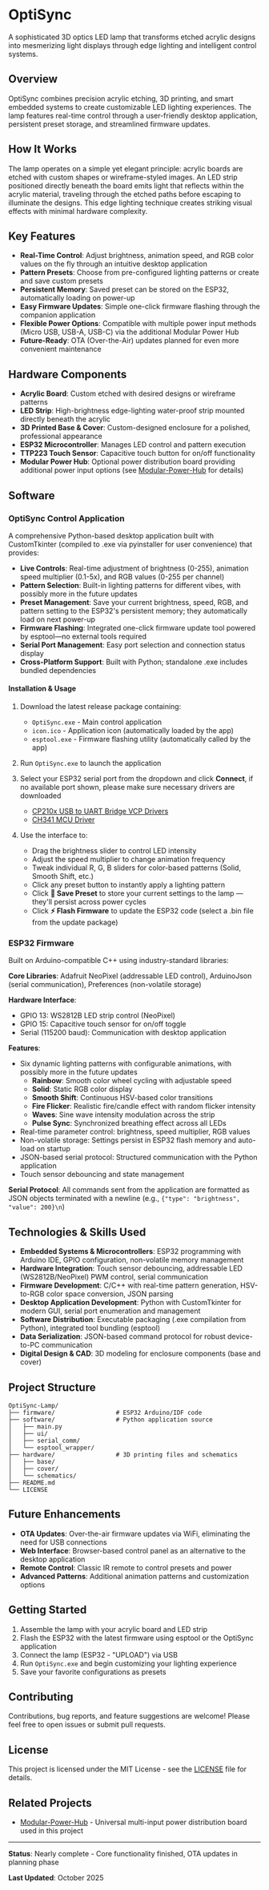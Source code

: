 # OptiSync

A sophisticated 3D optics LED lamp that transforms etched acrylic designs into mesmerizing light displays through edge lighting and intelligent control systems.

## Overview

OptiSync combines precision acrylic etching, 3D printing, and smart embedded systems to create customizable LED lighting experiences. The lamp features real-time control through a user-friendly desktop application, persistent preset storage, and streamlined firmware updates.

## How It Works

The lamp operates on a simple yet elegant principle: acrylic boards are etched with custom shapes or wireframe-styled images. An LED strip positioned directly beneath the board emits light that reflects within the acrylic material, traveling through the etched paths before escaping to illuminate the designs. This edge lighting technique creates striking visual effects with minimal hardware complexity.

## Key Features

- **Real-Time Control**: Adjust brightness, animation speed, and RGB color values on the fly through an intuitive desktop application
- **Pattern Presets**: Choose from pre-configured lighting patterns or create and save custom presets
- **Persistent Memory**: Saved preset can be stored on the ESP32, automatically loading on power-up
- **Easy Firmware Updates**: Simple one-click firmware flashing through the companion application
- **Flexible Power Options**: Compatible with multiple power input methods (Micro USB, USB-A, USB-C) via the additional Modular Power Hub
- **Future-Ready**: OTA (Over-the-Air) updates planned for even more convenient maintenance

## Hardware Components

- **Acrylic Board**: Custom etched with desired designs or wireframe patterns
- **LED Strip**: High-brightness edge-lighting water-proof strip mounted directly beneath the acrylic
- **3D Printed Base & Cover**: Custom-designed enclosure for a polished, professional appearance
- **ESP32 Microcontroller**: Manages LED control and pattern execution
- **TTP223 Touch Sensor**: Capacitive touch button for on/off functionality
- **Modular Power Hub**: Optional power distribution board providing additional power input options (see [Modular-Power-Hub](https://github.com/NickJiEE/Modular-Power-Hub) for details)

## Software

### OptiSync Control Application

A comprehensive Python-based desktop application built with CustomTkinter (compiled to .exe via pyinstaller for user convenience) that provides:

- **Live Controls**: Real-time adjustment of brightness (0-255), animation speed multiplier (0.1-5x), and RGB values (0-255 per channel)
- **Pattern Selection**: Built-in lighting patterns for different vibes, with possibly more in the future updates
- **Preset Management**: Save your current brightness, speed, RGB, and pattern setting to the ESP32's persistent memory; they automatically load on next power-up
- **Firmware Flashing**: Integrated one-click firmware update tool powered by esptool—no external tools required
- **Serial Port Management**: Easy port selection and connection status display
- **Cross-Platform Support**: Built with Python; standalone .exe includes bundled dependencies

#### Installation & Usage

1. Download the latest release package containing:
   - `OptiSync.exe` - Main control application
   - `icon.ico` - Application icon (automatically loaded by the app)
   - `esptool.exe` - Firmware flashing utility (automatically called by the app)

2. Run `OptiSync.exe` to launch the application

3. Select your ESP32 serial port from the dropdown and click **Connect**, if no available port shown, please make sure necessary drivers are downloaded
   - <a href="https://www.silabs.com/software-and-tools/usb-to-uart-bridge-vcp-drivers" target="_blank" rel="noopener noreferrer">CP210x USB to UART Bridge VCP Drivers</a>
   - <a href="https://www.wch-ic.com/downloads/ch341ser_exe.html" target="_blank" rel="noopener noreferrer">CH341 MCU Driver</a>

4. Use the interface to:
   - Drag the brightness slider to control LED intensity
   - Adjust the speed multiplier to change animation frequency
   - Tweak individual R, G, B sliders for color-based patterns (Solid, Smooth Shift, etc.)
   - Click any preset button to instantly apply a lighting pattern
   - Click **💾 Save Preset** to store your current settings to the lamp — they'll persist across power cycles
   - Click **⚡ Flash Firmware** to update the ESP32 code (select a .bin file from the update package)

### ESP32 Firmware

Built on Arduino-compatible C++ using industry-standard libraries:

**Core Libraries**: Adafruit NeoPixel (addressable LED control), ArduinoJson (serial communication), Preferences (non-volatile storage)

**Hardware Interface**:
- GPIO 13: WS2812B LED strip control (NeoPixel)
- GPIO 15: Capacitive touch sensor for on/off toggle
- Serial (115200 baud): Communication with desktop application

**Features**:
- Six dynamic lighting patterns with configurable animations, with possibly more in the future updates
  - **Rainbow**: Smooth color wheel cycling with adjustable speed
  - **Solid**: Static RGB color display
  - **Smooth Shift**: Continuous HSV-based color transitions
  - **Fire Flicker**: Realistic fire/candle effect with random flicker intensity
  - **Waves**: Sine wave intensity modulation across the strip
  - **Pulse Sync**: Synchronized breathing effect across all LEDs
- Real-time parameter control: brightness, speed multiplier, RGB values
- Non-volatile storage: Settings persist in ESP32 flash memory and auto-load on startup
- JSON-based serial protocol: Structured communication with the Python application
- Touch sensor debouncing and state management

**Serial Protocol**: All commands sent from the application are formatted as JSON objects terminated with a newline (e.g., `{"type": "brightness", "value": 200}\n`)

## Technologies & Skills Used

- **Embedded Systems & Microcontrollers**: ESP32 programming with Arduino IDE, GPIO configuration, non-volatile memory management
- **Hardware Integration**: Touch sensor debouncing, addressable LED (WS2812B/NeoPixel) PWM control, serial communication
- **Firmware Development**: C/C++ with real-time pattern generation, HSV-to-RGB color space conversion, JSON parsing
- **Desktop Application Development**: Python with CustomTkinter for modern GUI, serial port enumeration and management
- **Software Distribution**: Executable packaging (.exe compilation from Python), integrated tool bundling (esptool)
- **Data Serialization**: JSON-based command protocol for robust device-to-PC communication
- **Digital Design & CAD**: 3D modeling for enclosure components (base and cover)

## Project Structure

```
OptiSync-Lamp/
├── firmware/                 # ESP32 Arduino/IDF code
├── software/                 # Python application source
│   ├── main.py
│   ├── ui/
│   ├── serial_comm/
│   └── esptool_wrapper/
├── hardware/                 # 3D printing files and schematics
│   ├── base/
│   ├── cover/
│   └── schematics/
├── README.md
└── LICENSE
```

## Future Enhancements

- **OTA Updates**: Over-the-air firmware updates via WiFi, eliminating the need for USB connections
- **Web Interface**: Browser-based control panel as an alternative to the desktop application
- **Remote Control**: Classic IR remote to control presets and power
- **Advanced Patterns**: Additional animation patterns and customization options

## Getting Started

1. Assemble the lamp with your acrylic board and LED strip
2. Flash the ESP32 with the latest firmware using esptool or the OptiSync application
3. Connect the lamp (ESP32 - "UPLOAD") via USB
4. Run `OptiSync.exe` and begin customizing your lighting experience
5. Save your favorite configurations as presets

## Contributing

Contributions, bug reports, and feature suggestions are welcome! Please feel free to open issues or submit pull requests.

## License

This project is licensed under the MIT License - see the [LICENSE](LICENSE) file for details.

## Related Projects

- [Modular-Power-Hub](https://github.com/NickJiEE/Modular-Power-Hub) - Universal multi-input power distribution board used in this project

---

**Status**: Nearly complete - Core functionality finished, OTA updates in planning phase

**Last Updated**: October 2025

